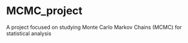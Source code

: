 # MCMC_project
 A project focused on studying Monte Carlo Markov Chains (MCMC) for statistical analysis
